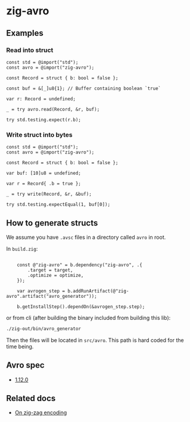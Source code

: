# zig-avro

## Examples

### Read into struct

```zig
const std = @import("std");
const avro = @import("zig-avro");

const Record = struct { b: bool = false };

const buf = &[_]u8{1}; // Buffer containing boolean `true`

var r: Record = undefined;

_ = try avro.read(Record, &r, buf);

try std.testing.expect(r.b);
```

### Write struct into bytes

```zig
const std = @import("std");
const avro = @import("zig-avro");

const Record = struct { b: bool = false };

var buf: [10]u8 = undefined;

var r = Record{ .b = true };

_ = try write(Record, &r, &buf);

try std.testing.expectEqual(1, buf[0]);
```



## How to generate structs

We assume you have `.avsc` files in a directory called `avro` in root.

In `build.zig`:
```zig

    const @"zig-avro" = b.dependency("zig-avro", .{
        .target = target,
        .optimize = optimize,
    });

    var avrogen_step = b.addRunArtifact(@"zig-avro".artifact("avro_generator"));

    b.getInstallStep().dependOn(&avrogen_step.step);
```

or from cli (after building the binary included from building this lib):

```sh
./zig-out/bin/avro_generator
```

Then the files will be located in `src/avro`. This path is hard coded for the time being.

## Avro spec
- [1.12.0](https://avro.apache.org/docs/1.12.0/)

## Related docs
- [On zig-zag encoding](https://protobuf.dev/programming-guides/encoding/)

